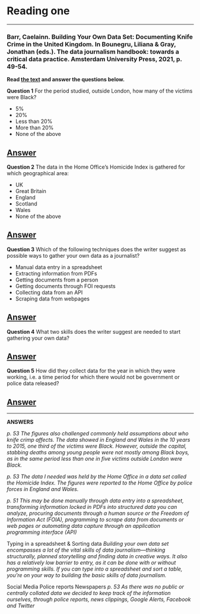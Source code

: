 
# Reading one
---
### Barr, Caelainn. Building Your Own Data Set: Documenting Knife Crime in the United Kingdom. In Bounegru, Liliana & Gray, Jonathan (eds.). The data journalism handbook: towards a critical data practice. Amsterdam University Press, 2021, p. 49-54.

**Read [the text](https://library.oapen.org/bitstream/handle/20.500.12657/47509/9789048542079.pdf#Gray_Colour.indd%3A.307590%3A2663) and answer the questions below.**

**Question 1**
For the period studied, outside London, how many of the victims were Black?

- 5%
- 20%
- Less than 20%
- More than 20%
- None of the above

[Answer](#answer_one)
---

**Question 2**
The data in the Home Office’s Homicide Index is gathered for which geographical area:

- UK
- Great Britain
- England
- Scotland
- Wales
- None of the above

[Answer](#answer_two)
---

**Question 3**
Which of the following techniques does the writer suggest as possible ways to gather your own data as a journalist?

- Manual data entry in a spreadsheet
- Extracting information from PDFs
- Getting documents from a person
- Getting documents through FOI requests
- Collecting data from an API
- Scraping data from webpages

[Answer](#answer_three)
---

**Question 4**
What two skills does the writer suggest are needed to start gathering your own data?

[Answer](#answer_four)
---

**Question 5**
How did they collect data for the year in which they were working, i.e. a time period for which there would not be government or police data released?

[Answer](#answer_five)
---


---
**ANSWERS**

<a name="answer_one"></a>
*p. 53 The figures also challenged commonly held assumptions about who knife crimp affects. The data showed in England and Wales in the 10 years to 2015, one third of the victims were Black. However, outside the capital, stabbing deaths among young people were not mostly among Black boys, as in the same period less than one in five victims outside London were Black.*

<a name="answer_two"></a>
*p. 53 The data I needed was held by the Home Office in a data set called the Homicide Index. The figures were reported to the Home Office by police forces in England and Wales.*

<a name="answer_three"></a>
*p. 51 This may be done manually through data entry into a spreadsheet, transforming information locked in PDFs into structured data you can analyze, procuring documents through a human source or the Freedom of Information Act (FOIA), programming to scrape data from documents or web pages or automating data capture through an application programming interface (API)*

<a name="answer_four"></a>
Typing in a spreadsheet & Sorting data
*Building your own data set encompasses a lot of the vital skills of data journalism—thinking structurally, planned storytelling and finding data in creative ways. It also has a relatively low barrier to entry, as it can be done with or without programming skills. If you can type into a spreadsheet and sort a table, you’re on your way to building the basic skills of data journalism.*

<a name="answer_five"></a>
Social Media
Police reports
Newspapers
*p. 53 As there was no public or centrally collated data we decided to keep track of the information ourselves, through police reports, news clippings, Google Alerts, Facebook and Twitter*
